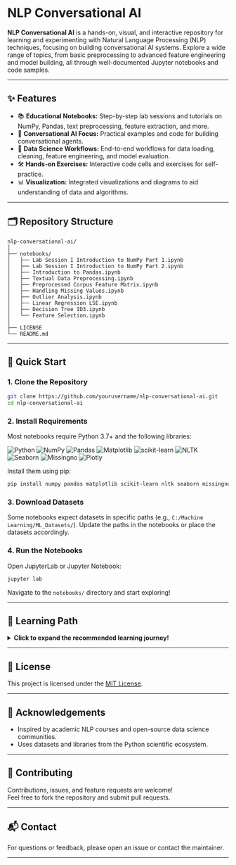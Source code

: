 # NLP Conversational AI

**NLP Conversational AI** is a hands-on, visual, and interactive repository for learning and experimenting with Natural Language Processing (NLP) techniques, focusing on building conversational AI systems. Explore a wide range of topics, from basic preprocessing to advanced feature engineering and model building, all through well-documented Jupyter notebooks and code samples.

---

## ✨ Features

- 📚 **Educational Notebooks:** Step-by-step lab sessions and tutorials on NumPy, Pandas, text preprocessing, feature extraction, and more.
- 🤖 **Conversational AI Focus:** Practical examples and code for building conversational agents.
- 🔬 **Data Science Workflows:** End-to-end workflows for data loading, cleaning, feature engineering, and model evaluation.
- 🛠️ **Hands-on Exercises:** Interactive code cells and exercises for self-practice.
- 📊 **Visualization:** Integrated visualizations and diagrams to aid understanding of data and algorithms.

---

## 🗂️ Repository Structure

```plaintext
nlp-conversational-ai/
│
├── notebooks/
│   ├── Lab Session I Introduction to NumPy Part 1.ipynb
│   ├── Lab Session I Introduction to NumPy Part 2.ipynb
│   ├── Introduction to Pandas.ipynb
│   ├── Textual Data Preprocessing.ipynb
│   ├── Preprocessed Corpus Feature Matrix.ipynb
│   ├── Handling Missing Values.ipynb
│   ├── Outlier Analysis.ipynb
│   ├── Linear Regression LSE.ipynb
│   ├── Decision Tree ID3.ipynb
│   └── Feature Selection.ipynb
│
├── LICENSE
└── README.md
```

---

## 🏁 Quick Start

### 1. Clone the Repository

```bash
git clone https://github.com/yourusername/nlp-conversational-ai.git
cd nlp-conversational-ai
```

### 2. Install Requirements

Most notebooks require Python 3.7+ and the following libraries:

![Python](https://img.shields.io/badge/-Python-3776AB?logo=python&logoColor=white)
![NumPy](https://img.shields.io/badge/-NumPy-013243?logo=numpy)
![Pandas](https://img.shields.io/badge/-Pandas-150458?logo=pandas)
![Matplotlib](https://img.shields.io/badge/-Matplotlib-11557c?logo=matplotlib)
![scikit-learn](https://img.shields.io/badge/-scikit--learn-f7931e?logo=scikit-learn&logoColor=white)
![NLTK](https://img.shields.io/badge/-NLTK-9C27B0?logo=nltk)
![Seaborn](https://img.shields.io/badge/-Seaborn-43b02a?logo=seaborn)
![Missingno](https://img.shields.io/badge/-missingno-00bcd4)
![Plotly](https://img.shields.io/badge/-Plotly-3f4f75?logo=plotly)

Install them using pip:

```bash
pip install numpy pandas matplotlib scikit-learn nltk seaborn missingno plotly
```

### 3. Download Datasets

Some notebooks expect datasets in specific paths (e.g., `C:/Machine Learning/ML_Datasets/`). Update the paths in the notebooks or place the datasets accordingly.

### 4. Run the Notebooks

Open JupyterLab or Jupyter Notebook:

```bash
jupyter lab
```

Navigate to the `notebooks/` directory and start exploring!

---

## 🧭 Learning Path

<details>
<summary><strong>Click to expand the recommended learning journey!</strong></summary>

1. <img src="https://img.icons8.com/color/48/000000/numpy.png" width="20"/> **NumPy & Pandas:**  
   Start with the basics of numerical and tabular data manipulation.

2. <img src="https://img.icons8.com/color/48/000000/text.png" width="20"/> **Text Preprocessing:**  
   Learn how to clean and prepare text data for NLP tasks.

3. <img src="https://img.icons8.com/color/48/000000/feature-extraction.png" width="20"/> **Feature Engineering:**  
   Explore methods to convert text into numerical features (TDM, TF-IDF, etc.).

4. <img src="https://img.icons8.com/color/48/000000/artificial-intelligence.png" width="20"/> **Modeling:**  
   Apply machine learning models for classification, regression, and conversational AI.

5. <img src="https://img.icons8.com/color/48/000000/experimental-data.png" width="20"/> **Advanced Topics:**  
   Outlier analysis, feature selection, and more.

</details>

---

## 📜 License

This project is licensed under the [MIT License](LICENSE).

---

## 🙏 Acknowledgements

- Inspired by academic NLP courses and open-source data science communities.
- Uses datasets and libraries from the Python scientific ecosystem.

---

## 🤝 Contributing

Contributions, issues, and feature requests are welcome!  
Feel free to fork the repository and submit pull requests.

---

## 📬 Contact

For questions or feedback, please open an issue or contact the maintainer.

---